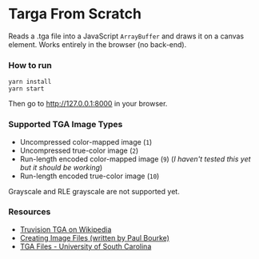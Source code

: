 # Targa From Scratch

Reads a .tga file into a JavaScript `ArrayBuffer` and draws it on a canvas element. Works entirely in the browser (no back-end).


### How to run

```
yarn install
yarn start
```

Then go to http://127.0.0.1:8000 in your browser.

### Supported TGA Image Types

- Uncompressed color-mapped image (`1`)
- Uncompressed true-color image (`2`)
- Run-length encoded color-mapped image (`9`) (*I haven't tested this yet but it should be working*)
- Run-length encoded true-color image (`10`)

Grayscale and RLE grayscale are not supported yet.

### Resources

- [Truvision TGA on Wikipedia](https://en.wikipedia.org/wiki/Truevision_TGA)
- [Creating Image Files (written by Paul Bourke)](http://www.paulbourke.net/dataformats/tga/)
- [TGA Files - University of South Carolina](https://people.math.sc.edu/Burkardt/data/tga/tga.html)
